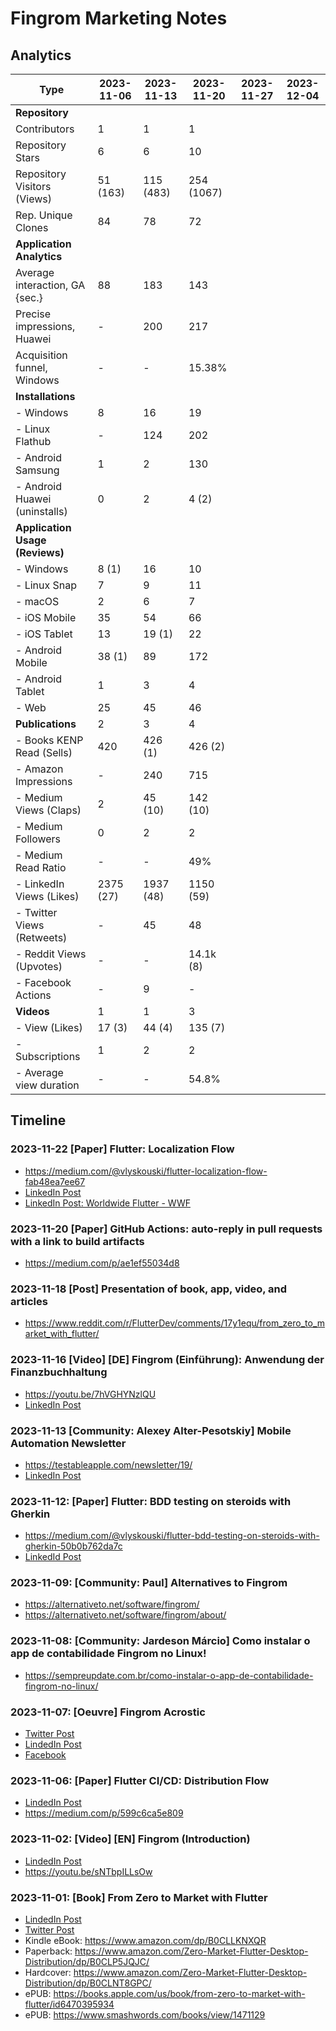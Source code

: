 # Fingrom Marketing Notes

## Analytics

| Type                           | 2023-11-06 | 2023-11-13 | 2023-11-20 | 2023-11-27 | 2023-12-04 |
|--------------------------------|------------|------------|------------|------------|------------|
| **Repository**                 |            |            |            |  | |
| Contributors                   |    1       |    1       |    1       |  | |
| Repository Stars               |    6       |    6       |   10       |  | |
| Repository Visitors (Views)    |   51 (163) |  115 (483) |  254 (1067)|  | |
| Rep. Unique Clones             |   84       |   78       |   72       |  | |
| **Application Analytics**      |            |            |            |  | |
| Average interaction, GA {sec.} |   88       |  183       |  143       |  | |
| Precise impressions, Huawei    |    -       |  200       |  217       |  | |
| Acquisition funnel, Windows    |    -       |    -       |  15.38%    |  | |
| **Installations**              |            |            |            |  | |
| - Windows                      |    8       |   16       |   19       |  | |
| - Linux Flathub                |    -       |  124       |  202       |  | |
| - Android Samsung              |    1       |    2       |  130       |  | |
| - Android Huawei (uninstalls)  |    0       |    2       |    4 (2)   |  | |
| **Application Usage (Reviews)**|            |            |            |  | |
| - Windows                      |    8 (1)   |   16       |   10       |  | |
| - Linux Snap                   |    7       |    9       |   11       |  | |
| - macOS                        |    2       |    6       |    7       |  | |
| - iOS Mobile                   |   35       |   54       |   66       |  | |
| - iOS Tablet                   |   13       |   19 (1)   |   22       |  | |
| - Android Mobile               |   38 (1)   |   89       |  172       |  | |
| - Android Tablet               |    1       |    3       |    4       |  | |
| - Web                          |   25       |   45       |   46       |  | |
| **Publications**               |    2       |    3       |    4       |  | |
| - Books KENP Read (Sells)      |  420       |  426 (1)   |  426 (2)   |  | |
| - Amazon Impressions           |    -       |  240       |  715       |  | |
| - Medium Views (Claps)         |    2       |   45 (10)  |  142 (10)  |  | |
| - Medium Followers             |    0       |    2       |    2       |  | |
| - Medium Read Ratio            |    -       |    -       |   49%      |  | |
| - LinkedIn Views (Likes)       | 2375 (27)  | 1937 (48)  | 1150 (59)  |  | |
| - Twitter Views (Retweets)     |    -       |   45       |   48       |  | |
| - Reddit Views (Upvotes)       |    -       |    -       | 14.1k (8)  |  | |
| - Facebook Actions             |    -       |    9       |    -       |  | |
| **Videos**                     |    1       |    1       |    3       |  | |
| - View (Likes)                 |   17 (3)   |   44 (4)   |  135 (7)   |  | |
| - Subscriptions                |    1       |    2       |    2       |  | |
| - Average view duration        |    -       |    -       | 54.8%      |  | |


## Timeline

### 2023-11-22 [Paper] Flutter: Localization Flow
- https://medium.com/@vlyskouski/flutter-localization-flow-fab48ea7ee67
- [LinkedIn Post](https://www.linkedin.com/posts/v-lyskouski_flutter-localization-flow-activity-7133076752821596160-6F1E)
- [LinkedIn Post: Worldwide Flutter - WWF](https://www.linkedin.com/feed/update/urn:li:groupPost:8833665-7133072924810330112/)

### 2023-11-20 [Paper] GitHub Actions: auto-reply in pull requests with a link to build artifacts
- https://medium.com/p/ae1ef55034d8

### 2023-11-18 [Post] Presentation of book, app, video, and articles 
- https://www.reddit.com/r/FlutterDev/comments/17y1equ/from_zero_to_market_with_flutter/

### 2023-11-16 [Video] [DE] Fingrom (Einführung): Anwendung der Finanzbuchhaltung
- https://youtu.be/7hVGHYNzlQU
- [LinkedIn Post](https://www.linkedin.com/posts/v-lyskouski_de-fingrom-einf%C3%BChrung-anwendung-der-activity-7130569448888877056-jKHg)

### 2023-11-13 [Community: Alexey Alter-Pesotskiy] Mobile Automation Newsletter 
- https://testableapple.com/newsletter/19/
- [LinkedIn Post](https://www.linkedin.com/feed/update/urn:li:activity:7129545454538625025/)

### 2023-11-12: [Paper] Flutter: BDD testing on steroids with Gherkin
- https://medium.com/@vlyskouski/flutter-bdd-testing-on-steroids-with-gherkin-50b0b762da7c
- [LinkedId Post](https://www.linkedin.com/posts/v-lyskouski_flutter-bdd-testing-on-steroids-with-gherkin-activity-7129214717285326848-Rhwt)

### 2023-11-09: [Community: Paul] Alternatives to Fingrom
- https://alternativeto.net/software/fingrom/
- https://alternativeto.net/software/fingrom/about/

### 2023-11-08: [Community: Jardeson Márcio] Como instalar o app de contabilidade Fingrom no Linux!
- https://sempreupdate.com.br/como-instalar-o-app-de-contabilidade-fingrom-no-linux/

### 2023-11-07: [Oeuvre] Fingrom Acrostic
- [Twitter Post](https://x.com/TheFieryCat/status/1721751900641509508)
- [LindedIn Post](https://www.linkedin.com/feed/update/urn:li:activity:7127580446900563968/)
- [Facebook](https://www.facebook.com/vlyskouski/posts/pfbid02wMANkPSWoXAD4oEHZr9wMY7pud1rhHqMU5wMFpNXehAAYjPscBRDPBKQ6QmmomNcl)

### 2023-11-06: [Paper] Flutter CI/CD: Distribution Flow
- [LindedIn Post](https://www.linkedin.com/feed/update/urn:li:activity:7127253298914410496)
- https://medium.com/p/599c6ca5e809

### 2023-11-02: [Video] [EN] Fingrom (Introduction)
- [LindedIn Post](https://www.linkedin.com/feed/update/urn:li:activity:7125980488401342464)
- https://youtu.be/sNTbpILLsOw

### 2023-11-01: [Book] From Zero to Market with Flutter
- [LindedIn Post](https://www.linkedin.com/feed/update/urn:li:activity:7125387035850211329)
- [Twitter Post](https://x.com/TheFieryCat/status/1719625739878748347)
- Kindle eBook: https://www.amazon.com/dp/B0CLLKNXQR
- Paperback: https://www.amazon.com/Zero-Market-Flutter-Desktop-Distribution/dp/B0CLP5JQJC/
- Hardcover: https://www.amazon.com/Zero-Market-Flutter-Desktop-Distribution/dp/B0CLNT8GPC/
- ePUB: https://books.apple.com/us/book/from-zero-to-market-with-flutter/id6470395934
- ePUB: https://www.smashwords.com/books/view/1471129
